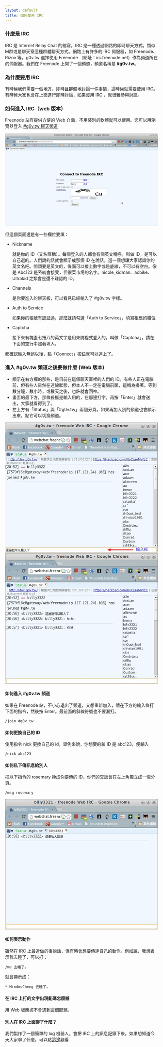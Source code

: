 ```yaml
---
layout: default
title: 如何使用 IRC
---
```


### 什麼是 IRC
IRC 是 Internet Relay Chat 的縮寫。IRC 是一種透過網路的即時聊天方式，類似M群或是聊天室這種群體聊天方式。網路上有許多的 IRC 伺服器，如 Freenode、Rizon 等。g0v.tw 選擇使用 Freenode （網址：irc.freenode.net）作為頻道所在的伺服器。我們在 Freenode 上開了一個頻道，頻道名稱是 **#g0v.tw**。

### 為什麼要用 IRC
有時候我們需要一個地方，即時且群體地討論一件事情，這時候就需要使用 IRC。有時候大家也會在上面進行即時討論，如果沒用 IRC ，就很難參與討論。

### 如何進入 IRC（web 版本）
Freenode 站有提供方便的 Web 介面，不用裝別的軟體就可以使用。您可以用瀏覽器登入 [#g0v.tw 聊天頻道](http://webchat.freenode.net/?channels=g0v.tw)

![Web IRC](irc_01.jpg)

但這個頁面還是有一些欄位要填：

* Nickname

    就是你的 ID（又名暱稱）。每個登入的人都會有個英文稱呼，叫做 ID，是可以自己選的。人們說的話就會顯示成那個 ID 在說話。選一個想讓大家認識你的英文名吧。開頭要是英文的，後面可以接上數字或是底線，不可以有空白。像是 Abc123 是系統會接受，但很菜市場的名字。nicole_kidman、acbike、Ultrakid 之類會是還不難認的 ID。

* Channels

    是你要進入的聊天板，可以看見已經輸入了 #g0v.tw 字樣。

* Auth to Service

    如果你的帳號有認証過，那麼就請勾選「Auth to Service」，填寫相應的欄位

* Captcha

    接下來有塊歪七扭八的英文字是用來防程式登入的，叫做「Captcha」，請在下面的空行中照著填入。
    
都確認輸入無誤以後，點「Connect」按鈕就可以連上了。

### 進入 #g0v.tw 頻道之後要做什麼 (Web 版本)
* 顯示在右方欄的那些，是目前在這個聊天室裡的人們的 ID。有些人正在電腦前，但有些人雖然在連線狀態，但本人不一定在電腦前面，這稱為掛著。等到數分鐘，數小時，或數天之後，也許就會回神。
* 畫面的最下方，那條長框是輸入用的，在那邊打字，再按「Enter」就會送出，大家就看得到了。
* 左上方有「Status」與「#g0v.tw」兩個分頁。如果再加入別的頻道也會顯示出來，點它可以切換頻道。

![Web IRC](irc_02.jpg)
![Web IRC](irc_03.jpg)

#### 如何進入 #g0v.tw 頻道

如果在 Freenode 站，不小心退出了頻道，又想重新加入，請在下方的輸入條打下面的指令，然後按 Enter。最前面的斜線符號也不要漏打。

    /join #g0v.tw

#### 如何更換自己的 ID
使用指令 nick 更換自己的 id，舉例來說，你想要的新 ID 是 abc123，便輸入

    /nick abc123

#### 如何私下傳訊息給別人
把以下指令的 rosemary 換成你要傳的 ID，你們的交談會在左上角獨立成一個分頁。

    /msg rosemary

![私下傳訊給其他人的畫面](irc_04.jpg)

#### 如何表示動作

雖然在 IRC 上最近做的事說話，但有時會想要傳達自己的動作。例如說，我想表示我去睡了，可以打：

    /me 去睡了。
    
就會顯示成：

    * MindosCheng 去睡了。

#### 在 IRC 上打的文字出現亂碼怎麼辦
用 Web 版應該不會遇到這個問題。

#### 別人在 IRC 上面聊了什麼？

我們製作了一個簡單的 log 機器人，會把 IRC 上的訊息記錄下來。如果想知道今天大家聊了什麼，可以點[這邊](http://logbot.owo.tw:5000/channel/g0v.tw/today)觀看

